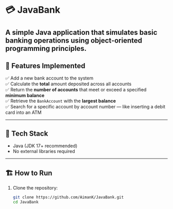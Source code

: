 # 💳 JavaBank

A simple Java application that simulates basic banking operations using object-oriented programming principles.
---

## 🚀 Features Implemented

✅ Add a new bank account to the system  
✅ Calculate the **total** amount deposited across all accounts  
✅ Return the **number of accounts** that meet or exceed a specified **minimum balance**  
✅ Retrieve the `BankAccount` with the **largest balance**  
✅ Search for a specific account by account number — like inserting a debit card into an ATM  

---

## 🧱 Tech Stack

- Java (JDK 17+ recommended)
- No external libraries required

---

## 🏗️ How to Run

1. Clone the repository:
   ```bash
   git clone https://github.com/AimanK/JavaBank.git
   cd JavaBank
